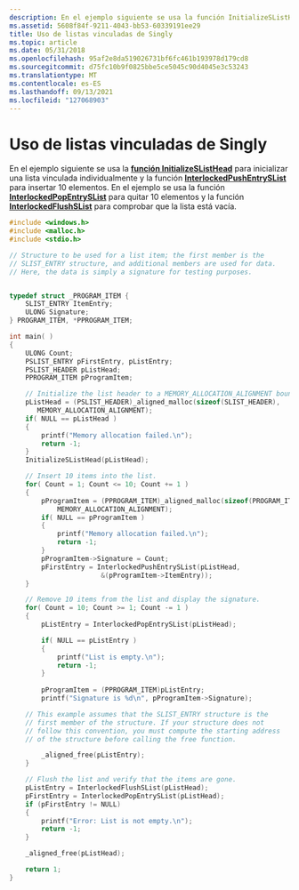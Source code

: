 ```yaml
---
description: En el ejemplo siguiente se usa la función InitializeSListHead para inicializar una lista vinculada individualmente y la función InterlockedPushEntrySList para insertar 10 elementos.
ms.assetid: 5608f84f-9211-4043-bb53-60339191ee29
title: Uso de listas vinculadas de Singly
ms.topic: article
ms.date: 05/31/2018
ms.openlocfilehash: 95af2e8da519026731bf6fc461b193978d179cd8
ms.sourcegitcommit: d75fc10b9f0825bbe5ce5045c90d4045e3c53243
ms.translationtype: MT
ms.contentlocale: es-ES
ms.lasthandoff: 09/13/2021
ms.locfileid: "127068903"
---
```

# <a name="using-singly-linked-lists"></a>Uso de listas vinculadas de Singly

En el ejemplo siguiente se usa la [](interlocked-singly-linked-lists.md) [**función InitializeSListHead**](/windows/win32/api/interlockedapi/nf-interlockedapi-initializeslisthead) para inicializar una lista vinculada individualmente y la función [**InterlockedPushEntrySList**](/windows/win32/api/interlockedapi/nf-interlockedapi-interlockedpushentryslist) para insertar 10 elementos. En el ejemplo se usa la función [**InterlockedPopEntrySList**](/windows/win32/api/interlockedapi/nf-interlockedapi-interlockedpopentryslist) para quitar 10 elementos y la función [**InterlockedFlushSList**](/windows/win32/api/interlockedapi/nf-interlockedapi-interlockedflushslist) para comprobar que la lista está vacía.


```C++
#include <windows.h>
#include <malloc.h>
#include <stdio.h>

// Structure to be used for a list item; the first member is the 
// SLIST_ENTRY structure, and additional members are used for data.
// Here, the data is simply a signature for testing purposes. 


typedef struct _PROGRAM_ITEM {
    SLIST_ENTRY ItemEntry;
    ULONG Signature; 
} PROGRAM_ITEM, *PPROGRAM_ITEM;

int main( )
{
    ULONG Count;
    PSLIST_ENTRY pFirstEntry, pListEntry;
    PSLIST_HEADER pListHead;
    PPROGRAM_ITEM pProgramItem;

    // Initialize the list header to a MEMORY_ALLOCATION_ALIGNMENT boundary.
    pListHead = (PSLIST_HEADER)_aligned_malloc(sizeof(SLIST_HEADER),
       MEMORY_ALLOCATION_ALIGNMENT);
    if( NULL == pListHead )
    {
        printf("Memory allocation failed.\n");
        return -1;
    }
    InitializeSListHead(pListHead);

    // Insert 10 items into the list.
    for( Count = 1; Count <= 10; Count += 1 )
    {
        pProgramItem = (PPROGRAM_ITEM)_aligned_malloc(sizeof(PROGRAM_ITEM),
            MEMORY_ALLOCATION_ALIGNMENT);
        if( NULL == pProgramItem )
        {
            printf("Memory allocation failed.\n");
            return -1;
        }
        pProgramItem->Signature = Count;
        pFirstEntry = InterlockedPushEntrySList(pListHead, 
                       &(pProgramItem->ItemEntry)); 
    }

    // Remove 10 items from the list and display the signature.
    for( Count = 10; Count >= 1; Count -= 1 )
    {
        pListEntry = InterlockedPopEntrySList(pListHead);

        if( NULL == pListEntry )
        {
            printf("List is empty.\n");
            return -1;
        }
  
        pProgramItem = (PPROGRAM_ITEM)pListEntry;
        printf("Signature is %d\n", pProgramItem->Signature);

    // This example assumes that the SLIST_ENTRY structure is the 
    // first member of the structure. If your structure does not 
    // follow this convention, you must compute the starting address 
    // of the structure before calling the free function.

        _aligned_free(pListEntry);
    }

    // Flush the list and verify that the items are gone.
    pListEntry = InterlockedFlushSList(pListHead);
    pFirstEntry = InterlockedPopEntrySList(pListHead);
    if (pFirstEntry != NULL)
    {
        printf("Error: List is not empty.\n");
        return -1;
    }

    _aligned_free(pListHead);

    return 1;
}

```



 

 
